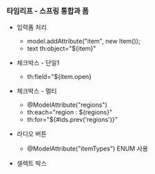 ### 타임리프 - 스프링 통합과 폼

- 입력폼 처리
  - model.addAttribute("item", new Item());
  - text th:object="${item}"

- 체크박스 - 단일1
  -  th:field="${item.open}

- 체크박스 - 멀티
  - @ModelAttribute("regions")
  - th:each="region : ${regions}"
  - th:for="${#ids.prev('regions')}"

- 라디오 버튼
  - @ModelAttribute("itemTypes") ENUM 사용

- 셀렉트 박스